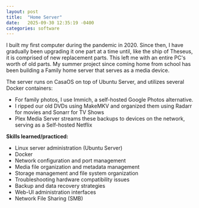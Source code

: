```yaml
---
layout: post
title:  "Home Server"
date:   2025-09-30 12:35:19 -0400
categories: software
---
```


I built my first computer during the pandemic in 2020. Since then, I have gradually been upgrading it one part at a time until, like the ship of Theseus, it is comprised of new replacement parts. This left me with an entire PC's worth of old parts. My summer project since coming home from school has been building a Family home server that serves as a media device.

The server runs on CasaOS on top of Ubuntu Server, and utilizes several Docker containers:

* For family photos, I use Immich, a self-hosted Google Photos alternative.
* I ripped our old DVDs using MakeMKV and organized them using Radarr for movies and Sonarr for TV Shows
* Plex Media Server streams these backups to devices on the network, serving as a Self-hosted Netflix

**Skills learned/practiced:**

* Linux server administration (Ubuntu Server)
* Docker
* Network configuration and port management
* Media file organization and metadata management
* Storage management and file system organization
* Troubleshooting hardware compatibility issues
* Backup and data recovery strategies
* Web-UI administration interfaces
* Network File Sharing (SMB)